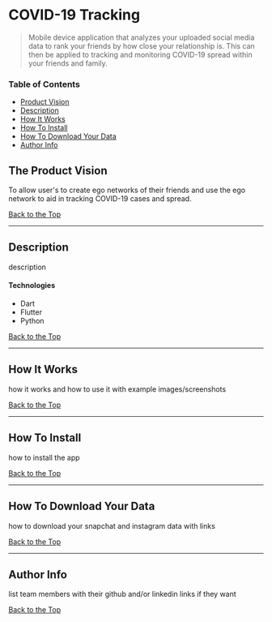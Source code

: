 # COVID-19 Tracking
> Mobile device application that analyzes your uploaded social media data to rank your friends by how close your relationship is. This can then be applied to tracking and monitoring COVID-19 spread within your friends and family. 

### Table of Contents

- [Product Vision](#product-vision)
- [Description](#description)
- [How It Works](#how-it-works)
- [How To Install](#how-to-install)
- [How To Download Your Data](#how-to-download-your-data)
- [Author Info](#author-info)

## The Product Vision

To allow user's to create ego networks of their friends and use the ego network to aid in tracking COVID-19 cases and spread.

[Back to the Top](#COVID-19-Tracking)

---

## Description

description

#### Technologies

- Dart
- Flutter
- Python

[Back to the Top](#COVID-19-Tracking)

---

## How It Works

how it works and how to use it with example images/screenshots

[Back to the Top](#COVID-19-Tracking)

---

## How To Install

how to install the app

[Back to the Top](#COVID-19-Tracking)

---

## How To Download Your Data

how to download your snapchat and instagram data with links

[Back to the Top](#COVID-19-Tracking)

---

## Author Info

list team members with their github and/or linkedin links if they want

[Back to the Top](#COVID-19-Tracking)
